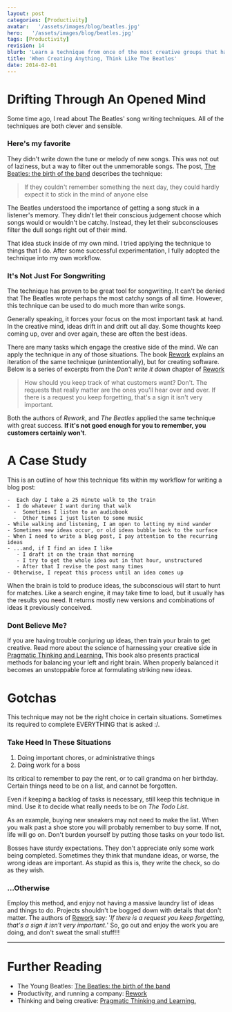 ```yaml
---
layout: post
categories: [Productivity]
avatar:   '/assets/images/blog/beatles.jpg'
hero:   '/assets/images/blog/beatles.jpg'
tags: [Productivity]
revision: 14
blurb: 'Learn a technique from once of the most creative groups that has ever lived'
title: 'When Creating Anything, Think Like The Beatles'
date: 2014-02-01
---
```


# Drifting Through An Opened Mind
Some time ago, I read about The Beatles' song writing techniques.
All of the techniques are both clever and sensible.

### Here's my favorite

They didn't write down the tune or melody of new songs.
This was not out of laziness, but a way to filter out the unmemorable songs.
The post,
[The Beatles: the birth of the band](http://www.telegraph.co.uk/culture/music/the-beatles/10321180/The-Beatles-the-birth-of-the-band.html)
describes the technique:

> If they couldn't remember something the next day, they could hardly expect it to stick in the mind of anyone else

The Beatles understood the importance of getting a song stuck in a listener's memory.
They didn't let their conscious judgement choose which songs would or wouldn't be catchy.
Instead, they let their subconsciouses filter the dull songs right out of their mind.

That idea stuck inside of my own mind.
I tried applying the technique to things that I do.
After some successful experimentation, I fully adopted the technique into my own workflow.

### It's Not Just For Songwriting
The technique has proven to be great tool for songwriting.
It can't be denied that The Beatles wrote perhaps the most catchy songs of all time.
However, this technique can be used to do much more than write songs.

Generally speaking, it forces your focus on the most important task at hand.
In the creative mind, ideas drift in and drift out all day.
Some thoughts keep coming up, over and over again, these are often the best ideas.

There are many tasks which engage the creative side of the mind.
We can apply the technique in any of those situations.
The book
[Rework](http://www.amazon.com/gp/product/0307463745/ref=as_li_ss_tl?ie=UTF8&camp=1789&creative=390957&creativeASIN=0307463745&linkCode=as2&tag=richsonicom-20)
explains an iteration of the same technique (unintentionally), but for creating software.
Below is a series of excerpts from the *Don't write it down* chapter of
[Rework](http://www.amazon.com/gp/product/0307463745/ref=as_li_ss_tl?ie=UTF8&camp=1789&creative=390957&creativeASIN=0307463745&linkCode=as2&tag=richsonicom-20)

  >  How should you keep track of what customers want? Don't.
  >  The requests that really matter are the ones you'll hear over and over.
  >  If there is a request you keep forgetting, that's a sign it isn't very important.

Both the authors of *Rework*, and *The Beatles* applied the same technique with great success.
**If it's not good enough for you to remember, you customers certainly won't**.

# A Case Study

<p >
  This is an outline of how this technique fits within my workflow for writing a blog post:
</p>

```
-  Each day I take a 25 minute walk to the train
-  I do whatever I want during that walk
  -  Sometimes I listen to an audiobook
  -  Other times I just listen to some music
- While walking and listening, I am open to letting my mind wander
- Sometimes new ideas occur, or old ideas bubble back to the surface
- When I need to write a blog post, I pay attention to the recurring ideas
- ...and, if I find an idea I like
   - I draft it on the train that morning
   - I try to get the whole idea out in that hour, unstructured
   - After that I revise the post many times
- Otherwise, I repeat this process until an idea comes up
```

When the brain is told to produce ideas, the subconscious will start to hunt for matches.
Like a search engine, it may take time to load, but it usually has the results you need.
It returns mostly new versions and combinations of ideas it previously conceived.

### Dont Believe Me?

If you are having trouble conjuring up ideas, then train your brain to get creative.
Read more about the science of harnessing your creative side in
[Pragmatic Thinking and Learning.](http://www.amazon.com/gp/product/1934356050/ref=as_li_ss_tl?ie=UTF8&camp=1789&creative=390957&creativeASIN=1934356050&linkCode=as2&tag=richsonicom-20)
This book also presents practical methods for balancing your left and right brain.
When properly balanced it becomes an unstoppable force at formulating striking new ideas.
  
# Gotchas  

This technique may not be the right choice in certain situations.
Sometimes its required to complete EVERYTHING that is asked :/.
  
### Take Heed In These Situations
  
1. Doing important chores, or administrative things
1. Doing work for a boss
  
Its critical to remember to pay the rent, or to call grandma on her birthday.
Certain things need to be on a list, and cannot be forgotten.

Even if keeping a backlog of tasks is necessary, still keep this technique in mind.
Use it to decide what really needs to be on *The Todo List*.

As an example, buying new sneakers may not need to make the list.
When you walk past a shoe store you will probably remember to buy some.
If not, life will go on.
Don't burden yourself by putting those tasks on your todo list.

Bosses have sturdy expectations.
They don't appreciate only some work being completed.
Sometimes they think that mundane ideas, or worse, the wrong ideas are important.
As stupid as this is, they write the check, so do as they wish.

  
### ...Otherwise

Employ this method, and enjoy not having a massive laundry list of ideas and things to do.
Projects shouldn't be bogged down with details that don't matter.
The authors of 
[Rework](http://www.amazon.com/gp/product/0307463745/ref=as_li_ss_tl?ie=UTF8&camp=1789&creative=390957&creativeASIN=0307463745&linkCode=as2&tag=richsonicom-20)
say: '*If there is a request you keep forgetting, that's a sign it isn't very important.*'
So, go out and enjoy the work you are doing, and don't sweat the small stuff!!!

--------------------
# Further Reading

  * The Young Beatles: [The Beatles: the birth of the band](http://www.telegraph.co.uk/culture/music/the-beatles/10321180/The-Beatles-the-birth-of-the-band.html)
  * Productivity, and running a company: [Rework](http://www.amazon.com/gp/product/0307463745/ref=as_li_ss_tl?ie=UTF8&camp=1789&creative=390957&creativeASIN=0307463745&linkCode=as2&tag=richsonicom-20)
  * Thinking and being creative: [Pragmatic Thinking and Learning.](http://www.amazon.com/gp/product/1934356050/ref=as_li_ss_tl?ie=UTF8&camp=1789&creative=390957&creativeASIN=1934356050&linkCode=as2&tag=richsonicom-20)
